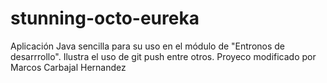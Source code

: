 # stunning-octo-eureka

Aplicación Java sencilla para su uso en el módulo de "Entronos de desarrrollo".
Ilustra el uso de git push entre otros.
Proyeco modificado por Marcos Carbajal Hernandez
